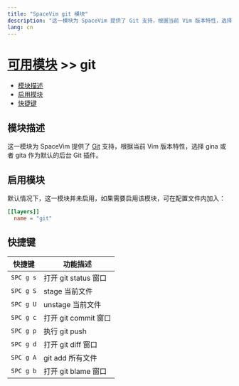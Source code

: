 ```yaml
---
title: "SpaceVim git 模块"
description: "这一模块为 SpaceVim 提供了 Git 支持，根据当前 Vim 版本特性，选择 gina 或者 gita 作为默认的后台 Git 插件。"
lang: cn
---
```


# [可用模块](../) >> git

<!-- vim-markdown-toc GFM -->

- [模块描述](#模块描述)
- [启用模块](#启用模块)
- [快捷键](#快捷键)

<!-- vim-markdown-toc -->

## 模块描述

这一模块为 SpaceVim 提供了 [Git](http://git-scm.com/) 支持，根据当前 Vim 版本特性，选择 gina 或者 gita 作为默认的后台 Git 插件。

## 启用模块

默认情况下，这一模块并未启用，如果需要启用该模块，可在配置文件内加入：

```toml
[[layers]]
  name = "git"
```

## 快捷键

| 快捷键    | 功能描述             |
| --------- | -------------------- |
| `SPC g s` | 打开 git status 窗口 |
| `SPC g S` | stage 当前文件       |
| `SPC g U` | unstage 当前文件     |
| `SPC g c` | 打开 git commit 窗口 |
| `SPC g p` | 执行 git push        |
| `SPC g d` | 打开 git diff 窗口   |
| `SPC g A` | git add 所有文件     |
| `SPC g b` | 打开 git blame 窗口  |
